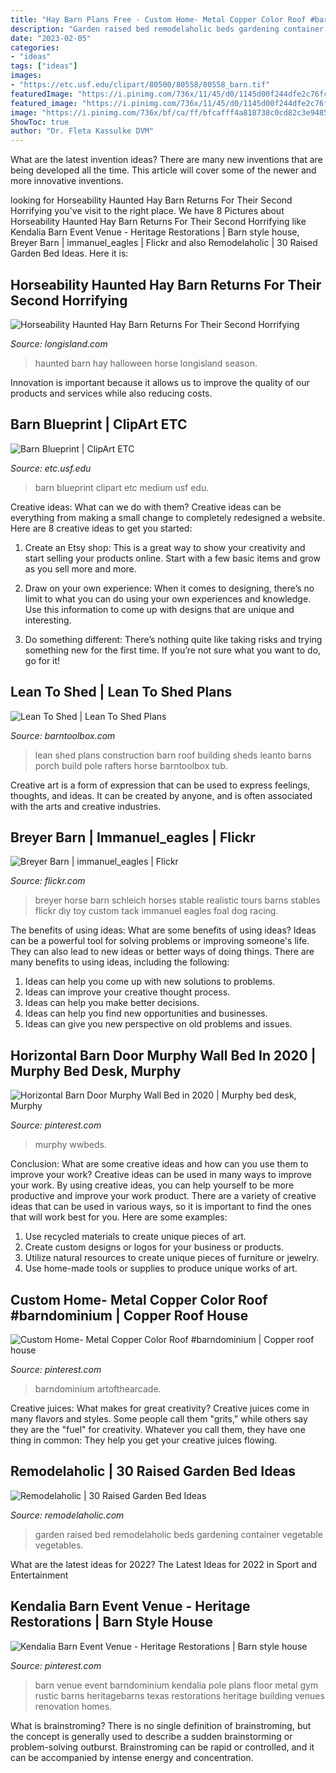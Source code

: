 ```yaml
---
title: "Hay Barn Plans Free - Custom Home- Metal Copper Color Roof #barndominium"
description: "Garden raised bed remodelaholic beds gardening container vegetable vegetables"
date: "2023-02-05"
categories:
- "ideas"
tags: ["ideas"]
images:
- "https://etc.usf.edu/clipart/80500/80558/80558_barn.tif"
featuredImage: "https://i.pinimg.com/736x/11/45/d0/1145d00f244dfe2c76fc01511f3be927--copper-color-custom-metal.jpg"
featured_image: "https://i.pinimg.com/736x/11/45/d0/1145d00f244dfe2c76fc01511f3be927--copper-color-custom-metal.jpg"
image: "https://i.pinimg.com/736x/bf/ca/ff/bfcafff4a818738c0cd82c3e94854ccf.jpg"
ShowToc: true
author: "Dr. Fleta Kassulke DVM"
---
```



What are the latest invention ideas?
There are many new inventions that are being developed all the time. This article will cover some of the newer and more innovative inventions.

	

		
looking for Horseability Haunted Hay Barn Returns For Their Second Horrifying you've visit to the right place. We have 8 Pictures about Horseability Haunted Hay Barn Returns For Their Second Horrifying like Kendalia Barn Event Venue - Heritage Restorations | Barn style house, Breyer Barn | immanuel_eagles | Flickr and also Remodelaholic | 30 Raised Garden Bed Ideas. Here it is:
		
    
## Horseability Haunted Hay Barn Returns For Their Second Horrifying

<img loading=lazy src="https://www.longisland.com/site_media/images/article/subarticle_image/horse_12.jpg" onerror="this.onerror=null;this.src='https://tse2.mm.bing.net/th?id=OIP.0B4TjG3tyGry6dlDgjWA0AHaE7&amp;pid=15.1';" alt="Horseability Haunted Hay Barn Returns For Their Second Horrifying">

_Source: longisland.com_

>haunted barn hay halloween horse longisland season. 

	

Innovation is important because it allows us to improve the quality of our products and services while also reducing costs.

    
## Barn Blueprint | ClipArt ETC

<img loading=lazy src="https://etc.usf.edu/clipart/80500/80558/80558_barn.tif" onerror="this.onerror=null;this.src='https://tse3.mm.bing.net/th?id=OIP.ESoozPWMYpj-vfkSdHFctwHaIb&amp;pid=15.1';" alt="Barn Blueprint | ClipArt ETC">

_Source: etc.usf.edu_

>barn blueprint clipart etc medium usf edu. 

	

Creative ideas: What can we do with them?
Creative ideas can be everything from making a small change to completely redesigned a website. Here are 8 creative ideas to get you started:
1. Create an Etsy shop: This is a great way to show your creativity and start selling your products online. Start with a few basic items and grow as you sell more and more.

2. Draw on your own experience: When it comes to designing, there’s no limit to what you can do using your own experiences and knowledge. Use this information to come up with designs that are unique and interesting.

3. Do something different: There’s nothing quite like taking risks and trying something new for the first time. If you’re not sure what you want to do, go for it!

    
## Lean To Shed | Lean To Shed Plans

<img loading=lazy src="https://www.barntoolbox.com/images/leanto-construction-3b.jpg" onerror="this.onerror=null;this.src='https://tse2.mm.bing.net/th?id=OIP.MRAJPNo1AlMdI04J0htM0wHaFj&amp;pid=15.1';" alt="Lean To Shed | Lean To Shed Plans">

_Source: barntoolbox.com_

>lean shed plans construction barn roof building sheds leanto barns porch build pole rafters horse barntoolbox tub. 

	

Creative art is a form of expression that can be used to express feelings, thoughts, and ideas. It can be created by anyone, and is often associated with the arts and creative industries.

    
## Breyer Barn | Immanuel_eagles | Flickr

<img loading=lazy src="https://c2.staticflickr.com/2/1186/1389293200_545a523959_b.jpg" onerror="this.onerror=null;this.src='https://tse1.mm.bing.net/th?id=OIP.j-XDEyd_b_y5oog1m94DGgHaFj&amp;pid=15.1';" alt="Breyer Barn | immanuel_eagles | Flickr">

_Source: flickr.com_

>breyer horse barn schleich horses stable realistic tours barns stables flickr diy toy custom tack immanuel eagles foal dog racing. 

	

The benefits of using ideas: What are some benefits of using ideas?
Ideas can be a powerful tool for solving problems or improving someone's life. They can also lead to new ideas or better ways of doing things. There are many benefits to using ideas, including the following: 
1. Ideas can help you come up with new solutions to problems.
2. Ideas can improve your creative thought process. 
3. Ideas can help you make better decisions. 
4. Ideas can help you find new opportunities and businesses. 
5. Ideas can give you new perspective on old problems and issues.

    
## Horizontal Barn Door Murphy Wall Bed In 2020 | Murphy Bed Desk, Murphy

<img loading=lazy src="https://i.pinimg.com/736x/bf/ca/ff/bfcafff4a818738c0cd82c3e94854ccf.jpg" onerror="this.onerror=null;this.src='https://tse2.mm.bing.net/th?id=OIP.Fa8jj7fKXRHfNmpN8QNk5QHaFr&amp;pid=15.1';" alt="Horizontal Barn Door Murphy Wall Bed in 2020 | Murphy bed desk, Murphy">

_Source: pinterest.com_

>murphy wwbeds. 

	

Conclusion: What are some creative ideas and how can you use them to improve your work?
Creative ideas can be used in many ways to improve your work. By using creative ideas, you can help yourself to be more productive and improve your work product. There are a variety of creative ideas that can be used in various ways, so it is important to find the ones that will work best for you. Here are some examples: 
1. Use recycled materials to create unique pieces of art.
2. Create custom designs or logos for your business or products.
3. Utilize natural resources to create unique pieces of furniture or jewelry.
4. Use home-made tools or supplies to produce unique works of art.

    
## Custom Home- Metal Copper Color Roof #barndominium | Copper Roof House

<img loading=lazy src="https://i.pinimg.com/736x/11/45/d0/1145d00f244dfe2c76fc01511f3be927--copper-color-custom-metal.jpg" onerror="this.onerror=null;this.src='https://tse1.mm.bing.net/th?id=OIP.6v8zGgi6L_T8DOWKw__8AwHaJ4&amp;pid=15.1';" alt="Custom Home- Metal Copper Color Roof #barndominium | Copper roof house">

_Source: pinterest.com_

>barndominium artofthearcade. 

	

Creative juices: What makes for great creativity?
Creative juices come in many flavors and styles. Some people call them "grits," while others say they are the "fuel" for creativity. Whatever you call them, they have one thing in common: They help you get your creative juices flowing.

    
## Remodelaholic | 30 Raised Garden Bed Ideas

<img loading=lazy src="https://www.remodelaholic.com/wp-content/uploads/2015/07/iStock_000066136709_Large.jpg" onerror="this.onerror=null;this.src='https://tse4.mm.bing.net/th?id=OIP.CS1QrWmFj0sj9efagq_9twHaLG&amp;pid=15.1';" alt="Remodelaholic | 30 Raised Garden Bed Ideas">

_Source: remodelaholic.com_

>garden raised bed remodelaholic beds gardening container vegetable vegetables. 

	

What are the latest ideas for 2022?
The Latest Ideas for 2022 in Sport and Entertainment

    
## Kendalia Barn Event Venue - Heritage Restorations | Barn Style House

<img loading=lazy src="https://i.pinimg.com/736x/aa/a4/1a/aaa41a1904e03019a91f6d4071562943--wedding-barns-dream-barn.jpg" onerror="this.onerror=null;this.src='https://tse2.mm.bing.net/th?id=OIP.A-B8mBARWkNf1muiFSxEJgHaHa&amp;pid=15.1';" alt="Kendalia Barn Event Venue - Heritage Restorations | Barn style house">

_Source: pinterest.com_

>barn venue event barndominium kendalia pole plans floor metal gym rustic barns heritagebarns texas restorations heritage building venues renovation homes. 

	

What is brainstroming?
There is no single definition of brainstroming, but the concept is generally used to describe a sudden brainstorming or problem-solving outburst. Brainstroming can be rapid or controlled, and it can be accompanied by intense energy and concentration.

